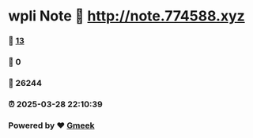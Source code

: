 # wpli Note :link: http://note.774588.xyz 
### :page_facing_up: [13](http://note.774588.xyz/tag.html) 
### :speech_balloon: 0 
### :hibiscus: 26244 
### :alarm_clock: 2025-03-28 22:10:39 
### Powered by :heart: [Gmeek](https://github.com/Meekdai/Gmeek)
